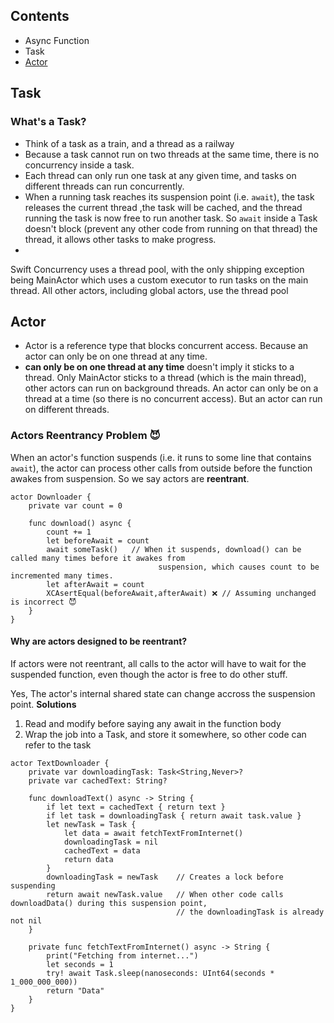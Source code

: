 ## Contents
- Async Function
- Task
- [Actor](#Actor)

## Task 
### What's a Task?
- Think of a task as a train, and a thread as a railway
- Because a task cannot run on two threads at the same time, there is no concurrency inside a task.
- Each thread can only run one task at any given time, and tasks on different threads can run concurrently.
- When a running task reaches its suspension point (i.e. `await`), the task releases the current thread ,the task will be cached, and the thread running the task is now free to run another task. So `await` inside a Task doesn't block (prevent any other code from running on that thread) the thread, it allows other tasks to make progress.
-  
Swift Concurrency uses a thread pool, with the only shipping exception being MainActor which uses a custom executor to run tasks on the main thread. All other actors, including global actors, use the thread pool

## Actor
- Actor is a reference type that blocks concurrent access. Because an actor can only be on one thread at any time.
- **can only be on one thread at any time** doesn't imply it sticks to a thread. Only MainActor sticks to a thread (which is the main thread), other actors can run on background threads. An actor can only be on a thread at a time (so there is no concurrent access). But an actor can run on different threads.

### Actors Reentrancy Problem 😈
When an actor's function suspends (i.e. it runs to some line that contains `await`), the actor can process other calls from outside before the function awakes from suspension. So we say actors are **reentrant**.

```
actor Downloader {
    private var count = 0

    func download() async {
        count += 1
        let beforeAwait = count
        await someTask()   // When it suspends, download() can be called many times before it awakes from 
                                 suspension, which causes count to be incremented many times.
        let afterAwait = count
        XCAsertEqual(beforeAwait,afterAwait) ❌ // Assuming unchanged is incorrect 😈 
    }
}
```
#### Why are actors designed to be reentrant?
If actors were not reentrant, all calls to the actor will have to wait for the suspended function, even though the actor is free to do other stuff.

Yes, The actor's internal shared state can change accross the suspension point.
**Solutions**
1. Read and modify before saying any await in the function body
2. Wrap the job into a Task, and store it somewhere, so other code can refer to the task
```
actor TextDownloader {
    private var downloadingTask: Task<String,Never>?
    private var cachedText: String?

    func downloadText() async -> String {
        if let text = cachedText { return text }
        if let task = downloadingTask { return await task.value }
        let newTask = Task {
            let data = await fetchTextFromInternet()
            downloadingTask = nil
            cachedText = data
            return data
        }
        downloadingTask = newTask    // Creates a lock before suspending
        return await newTask.value   // When other code calls downloadData() during this suspension point,
                                     // the downloadingTask is already not nil
    }

    private func fetchTextFromInternet() async -> String {
        print("Fetching from internet...")
        let seconds = 1
        try! await Task.sleep(nanoseconds: UInt64(seconds * 1_000_000_000))
        return "Data"
    }
}
```
